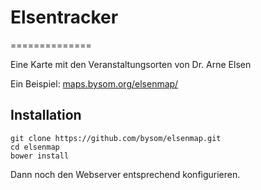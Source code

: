 # Elsentracker
==============

Eine Karte mit den Veranstaltungsorten von Dr. Arne Elsen

Ein Beispiel: [maps.bysom.org/elsenmap/](http://maps.bysom.org/elsenmap/)

## Installation
```
git clone https://github.com/bysom/elsenmap.git
cd elsenmap
bower install
```
Dann noch den Webserver entsprechend konfigurieren.